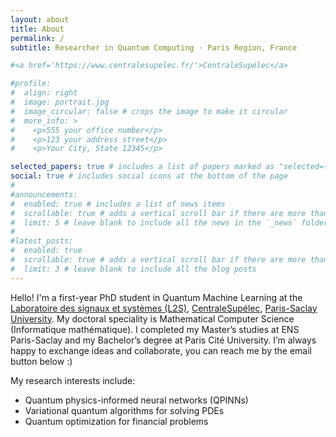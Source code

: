 ```yaml
---
layout: about
title: About
permalink: /
subtitle: Researcher in Quantum Computing · Paris Region, France

#<a href='https://www.centralesupelec.fr/'>CentraleSupélec</a>

#profile:
#  align: right
#  image: portrait.jpg
#  image_circular: false # crops the image to make it circular
#  more_info: >
#    <p>555 your office number</p>
#    <p>123 your address street</p>
#    <p>Your City, State 12345</p>

selected_papers: true # includes a list of papers marked as "selected={true}"
social: true # includes social icons at the bottom of the page
#
#announcements:
#  enabled: true # includes a list of news items
#  scrollable: true # adds a vertical scroll bar if there are more than 3 news items
#  limit: 5 # leave blank to include all the news in the `_news` folder
#
#latest_posts:
#  enabled: true
#  scrollable: true # adds a vertical scroll bar if there are more than 3 new posts items
#  limit: 3 # leave blank to include all the blog posts
---
```


Hello! I'm a first-year PhD student in Quantum Machine Learning at the [Laboratoire des signaux et systèmes (L2S)](https://l2s.centralesupelec.fr/), [CentraleSupélec](https://en.wikipedia.org/wiki/CentraleSup%C3%A9lec), [Paris-Saclay University](https://en.wikipedia.org/wiki/Paris-Saclay_University).
My doctoral speciality is Mathematical Computer Science (Informatique mathématique).
I completed my Master’s studies at ENS Paris-Saclay and my Bachelor’s degree at Paris Cité University.
I’m always happy to exchange ideas and collaborate, you can reach me by the email button below :)

My research interests include:
- Quantum physics-informed neural networks (QPINNs)
- Variational quantum algorithms for solving PDEs
- Quantum optimization for financial problems
